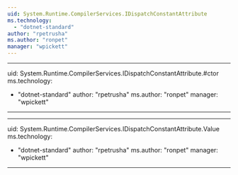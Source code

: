 ```yaml
---
uid: System.Runtime.CompilerServices.IDispatchConstantAttribute
ms.technology: 
  - "dotnet-standard"
author: "rpetrusha"
ms.author: "ronpet"
manager: "wpickett"
---
```


---
uid: System.Runtime.CompilerServices.IDispatchConstantAttribute.#ctor
ms.technology: 
  - "dotnet-standard"
author: "rpetrusha"
ms.author: "ronpet"
manager: "wpickett"
---

---
uid: System.Runtime.CompilerServices.IDispatchConstantAttribute.Value
ms.technology: 
  - "dotnet-standard"
author: "rpetrusha"
ms.author: "ronpet"
manager: "wpickett"
---
